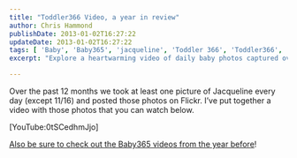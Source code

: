 ```yaml
---
title: "Toddler366 Video, a year in review"
author: Chris Hammond
publishDate: 2013-01-02T16:27:22
updateDate: 2013-01-02T16:27:22
tags: [ 'Baby', 'Baby365', 'jacqueline', 'Toddler 366', 'Toddler366', 'Video' ]
excerpt: "Explore a heartwarming video of daily baby photos captured over a year. Don't miss the journey of Baby365 captured in 2011."

---
```

<p>Over the past 12 months we took at least one picture of Jacqueline every day (except 11/16) and posted those photos on Flickr. I’ve put together a video with those photos that you can watch below.</p>  <p>[YouTube:0tSCedhmJjo]</p>  <p><a href="https://www.chrishammond.com/blog/itemid/2309/baby365-year-of-baby-photos-2011" target="_blank">Also be sure to check out the Baby365 videos from the year before</a>!</p>


